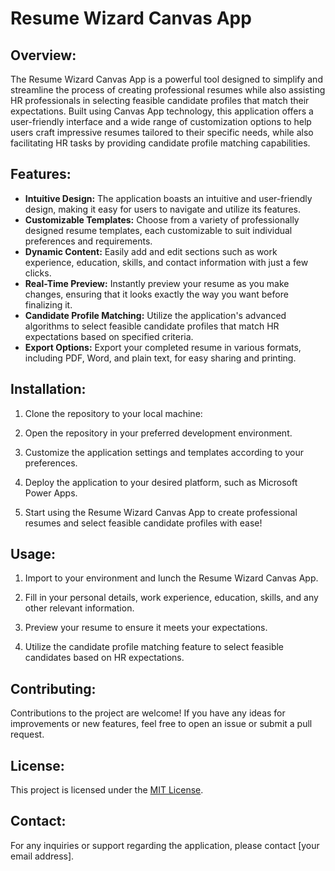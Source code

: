 # Resume Wizard Canvas App

## Overview:
The Resume Wizard Canvas App is a powerful tool designed to simplify and streamline the process of creating professional resumes while also assisting HR professionals in selecting feasible candidate profiles that match their expectations. Built using Canvas App technology, this application offers a user-friendly interface and a wide range of customization options to help users craft impressive resumes tailored to their specific needs, while also facilitating HR tasks by providing candidate profile matching capabilities.

## Features:
- **Intuitive Design:** The application boasts an intuitive and user-friendly design, making it easy for users to navigate and utilize its features.
- **Customizable Templates:** Choose from a variety of professionally designed resume templates, each customizable to suit individual preferences and requirements.
- **Dynamic Content:** Easily add and edit sections such as work experience, education, skills, and contact information with just a few clicks.
- **Real-Time Preview:** Instantly preview your resume as you make changes, ensuring that it looks exactly the way you want before finalizing it.
- **Candidate Profile Matching:** Utilize the application's advanced algorithms to select feasible candidate profiles that match HR expectations based on specified criteria.
- **Export Options:** Export your completed resume in various formats, including PDF, Word, and plain text, for easy sharing and printing.

## Installation:
1. Clone the repository to your local machine:


2. Open the repository in your preferred development environment.

3. Customize the application settings and templates according to your preferences.

4. Deploy the application to your desired platform, such as Microsoft Power Apps.

5. Start using the Resume Wizard Canvas App to create professional resumes and select feasible candidate profiles with ease!

## Usage:
1. Import to your environment and lunch the Resume Wizard Canvas App.

2. Fill in your personal details, work experience, education, skills, and any other relevant information.

3. Preview your resume to ensure it meets your expectations.

4. Utilize the candidate profile matching feature to select feasible candidates based on HR expectations.

## Contributing:
Contributions to the project are welcome! If you have any ideas for improvements or new features, feel free to open an issue or submit a pull request.

## License:
This project is licensed under the [MIT License](LICENSE).

## Contact:
For any inquiries or support regarding the application, please contact [your email address].
